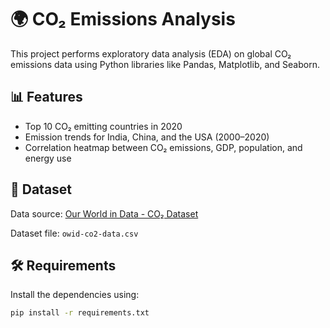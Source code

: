 # 🌍 CO₂ Emissions Analysis

This project performs exploratory data analysis (EDA) on global CO₂ emissions data using Python libraries like Pandas, Matplotlib, and Seaborn.

## 📊 Features

- Top 10 CO₂ emitting countries in 2020
- Emission trends for India, China, and the USA (2000–2020)
- Correlation heatmap between CO₂ emissions, GDP, population, and energy use

## 📁 Dataset

Data source: [Our World in Data - CO₂ Dataset](https://ourworldindata.org/co2-and-greenhouse-gas-emissions)

Dataset file: `owid-co2-data.csv`

## 🛠️ Requirements

Install the dependencies using:

```bash
pip install -r requirements.txt

